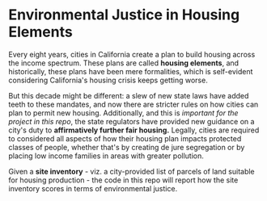# Environmental Justice in Housing Elements

Every eight years, cities in California create a plan to build housing across the income spectrum. These plans are called **housing elements**, and historically, these plans have been mere formalities, which is self-evident considering California's housing crisis keeps getting worse.

But this decade might be different: a slew of new state laws have added teeth to these mandates, and now there are stricter rules on how cities can plan to permit new housing. Additionally, and this is *important for the project in this repo*, the state regulators have provided new guidance on a city's duty to **affirmatively further fair housing.** Legally, cities are required to considered all aspects of how their housing plan impacts protected classes of people, whether that's by creating de jure segregation or by placing low income families in areas with greater pollution.

Given a **site inventory** - viz. a city-provided list of parcels of land suitable for housing production - the code in this repo will report how the site inventory scores in terms of environmental justice.
